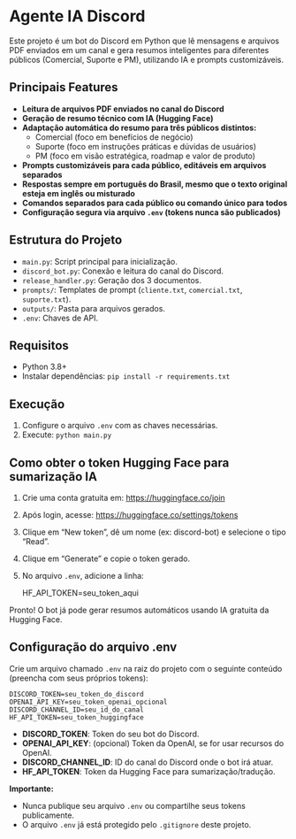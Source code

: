 # Agente IA Discord

Este projeto é um bot do Discord em Python que lê mensagens e arquivos PDF enviados em um canal e gera resumos inteligentes para diferentes públicos (Comercial, Suporte e PM), utilizando IA e prompts customizáveis.

## Principais Features

- **Leitura de arquivos PDF enviados no canal do Discord**
- **Geração de resumo técnico com IA (Hugging Face)**
- **Adaptação automática do resumo para três públicos distintos:**
  - Comercial (foco em benefícios de negócio)
  - Suporte (foco em instruções práticas e dúvidas de usuários)
  - PM (foco em visão estratégica, roadmap e valor de produto)
- **Prompts customizáveis para cada público, editáveis em arquivos separados**
- **Respostas sempre em português do Brasil, mesmo que o texto original esteja em inglês ou misturado**
- **Comandos separados para cada público ou comando único para todos**
- **Configuração segura via arquivo `.env` (tokens nunca são publicados)**

## Estrutura do Projeto

- `main.py`: Script principal para inicialização.
- `discord_bot.py`: Conexão e leitura do canal do Discord.
- `release_handler.py`: Geração dos 3 documentos.
- `prompts/`: Templates de prompt (`cliente.txt`, `comercial.txt`, `suporte.txt`).
- `outputs/`: Pasta para arquivos gerados.
- `.env`: Chaves de API.

## Requisitos
- Python 3.8+
- Instalar dependências: `pip install -r requirements.txt`

## Execução
1. Configure o arquivo `.env` com as chaves necessárias.
2. Execute: `python main.py`

## Como obter o token Hugging Face para sumarização IA

1. Crie uma conta gratuita em: https://huggingface.co/join
2. Após login, acesse: https://huggingface.co/settings/tokens
3. Clique em “New token”, dê um nome (ex: discord-bot) e selecione o tipo “Read”.
4. Clique em “Generate” e copie o token gerado.
5. No arquivo `.env`, adicione a linha:

   HF_API_TOKEN=seu_token_aqui

Pronto! O bot já pode gerar resumos automáticos usando IA gratuita da Hugging Face.

## Configuração do arquivo .env

Crie um arquivo chamado `.env` na raiz do projeto com o seguinte conteúdo (preencha com seus próprios tokens):

```
DISCORD_TOKEN=seu_token_do_discord
OPENAI_API_KEY=seu_token_openai_opcional
DISCORD_CHANNEL_ID=seu_id_do_canal
HF_API_TOKEN=seu_token_huggingface
```

- **DISCORD_TOKEN**: Token do seu bot do Discord.
- **OPENAI_API_KEY**: (opcional) Token da OpenAI, se for usar recursos do OpenAI.
- **DISCORD_CHANNEL_ID**: ID do canal do Discord onde o bot irá atuar.
- **HF_API_TOKEN**: Token da Hugging Face para sumarização/tradução.

**Importante:**
- Nunca publique seu arquivo `.env` ou compartilhe seus tokens publicamente.
- O arquivo `.env` já está protegido pelo `.gitignore` deste projeto.

